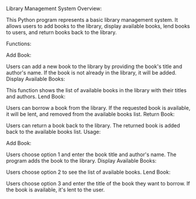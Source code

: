 Library Management System
Overview:

This Python program represents a basic library management system. It allows users to add books to the library, display available books, lend books to users, and return books back to the library.

Functions:

Add Book:

Users can add a new book to the library by providing the book's title and author's name.
If the book is not already in the library, it will be added.
Display Available Books:

This function shows the list of available books in the library with their titles and authors.
Lend Book:

Users can borrow a book from the library.
If the requested book is available, it will be lent, and removed from the available books list.
Return Book:

Users can return a book back to the library.
The returned book is added back to the available books list.
Usage:

Add Book:

Users choose option 1 and enter the book title and author's name.
The program adds the book to the library.
Display Available Books:

Users choose option 2 to see the list of available books.
Lend Book:

Users choose option 3 and enter the title of the book they want to borrow.
If the book is available, it's lent to the user.






